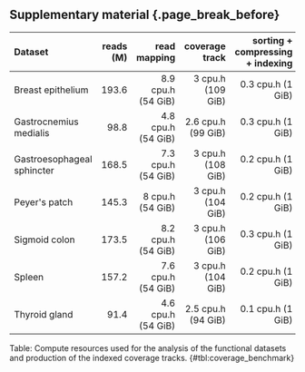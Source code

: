 ## Supplementary material {.page_break_before}


| Dataset                    | reads (M) |       read mapping |     coverage track |  sorting + compressing + indexing |
|:---------------------------|----------:|-------------------:|-------------------:|----------------------------------:|
| Breast epithelium          |     193.6 | 8.9 cpu.h (54 GiB) |  3 cpu.h (109 GiB) |                 0.3 cpu.h (1 GiB) |
| Gastrocnemius medialis     |      98.8 | 4.8 cpu.h (54 GiB) | 2.6 cpu.h (99 GiB) |                 0.3 cpu.h (1 GiB) |
| Gastroesophageal sphincter |     168.5 | 7.3 cpu.h (54 GiB) |  3 cpu.h (108 GiB) |                 0.2 cpu.h (1 GiB) |
| Peyer's patch              |     145.3 |   8 cpu.h (54 GiB) |  3 cpu.h (104 GiB) |                 0.2 cpu.h (1 GiB) |
| Sigmoid colon              |     173.5 | 8.2 cpu.h (54 GiB) |  3 cpu.h (106 GiB) |                 0.3 cpu.h (1 GiB) |
| Spleen                     |     157.2 | 7.6 cpu.h (54 GiB) |  3 cpu.h (104 GiB) |                 0.2 cpu.h (1 GiB) |
| Thyroid gland              |      91.4 | 4.6 cpu.h (54 GiB) | 2.5 cpu.h (94 GiB) |                 0.1 cpu.h (1 GiB) |

Table: Compute resources used for the analysis of the functional datasets and production of the indexed coverage tracks.
{#tbl:coverage_benchmark}
